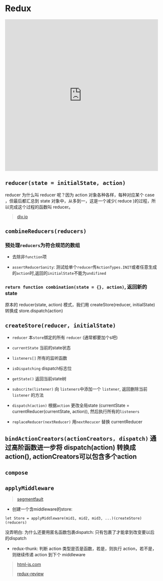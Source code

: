 # Redux

<iframe id="embed_dom" name="embed_dom" frameborder="0" style="width:100%;height: 500px" src="https://www.processon.com/embed/mind/56f0ee5fe4b08c22fb02c977"></iframe>

## `reducer(state = initialState, action)`

reducer 为什么叫 reducer 呢？因为 action 对象各种各样，每种对应某个 case ，但最后都汇总到 state 对象中，从多到一，这是一个减少( reduce )的过程，所以完成这个过程的函数叫 reducer。
> [div.io](http://div.io/topic/1309)

## `combineReducers(reducers)`

### 预处理`reducers`为符合规范的数组

* 去除非`function`项

* `assertReducerSanity`: 测试给单个`reducer`传`ActionTypes.INIT`或者任意生成的`action`时,返回的`initialState`不能为`undifined`

### `return function combination(state = {}, action)`, 返回新的state

原本的 reducer(state, action) 模式，我们用 createStore(reducer, initialState) 转换成 store.dispatch(action)

## `createStore(reducer, initialState)`

* `reducer` 本`store`绑定的所有 `reducer` (通常都要加个s吧)

* `currentState` 当前的state状态

* `listeners[]` 所有的监听函数

* `isDispatching` dispatch标志位

* `getState()` 返回当前state树

* `subscrite(listener)` 向 `listeners`中添加一个 `listener`, 返回删除当前 `listener` 的方法

* `dispatch(action)` 根据`action` 更改全局state (currentState = currentReducer(currentState, action)), 然后执行所有的`listeners`

* `replaceReducer(nextReducer)` 用`nextRecucer` 替换 currentReducer

## `bindActionCreators(actionCreators, dispatch)` 通过高阶函数进一步将 dispatch(action) 转换成 action(), actionCreators可以包含多个action

## `compose`

## `applyMiddleware`

> [segmentfault](https://segmentfault.com/a/1190000004485808)

* 创建一个含middleware的store:

`let Store = applyMiddleware(mid1, mid2, mid3, ...)(createStore)(reducers)`

没弄明白: 为什么还要用匿名函数包裹dispatch: 只有包裹了才能拿到改变要以后的dispatch

* redux-thunk: 判断 action 类型是否是函数，若是，则执行 action，若不是，则继续传递 action 到下个 middleware

> [html-js.com](http://www.html-js.com/article/xuexibiji-Reduxzhongjianjian%203484)
>
> [redux-review](https://github.com/lawrencebla/redux-review)

